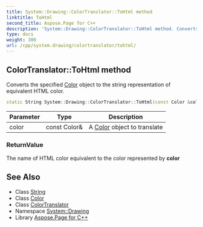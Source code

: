 ```yaml
---
title: System::Drawing::ColorTranslator::ToHtml method
linktitle: ToHtml
second_title: Aspose.Page for C++
description: 'System::Drawing::ColorTranslator::ToHtml method. Converts the specified Color object to the string representation of equivalent HTML color in C++.'
type: docs
weight: 300
url: /cpp/system.drawing/colortranslator/tohtml/
---
```

## ColorTranslator::ToHtml method


Converts the specified [Color](../../color/) object to the string representation of equivalent HTML color.

```cpp
static String System::Drawing::ColorTranslator::ToHtml(const Color &color)
```


| Parameter | Type | Description |
| --- | --- | --- |
| color | const Color\& | A [Color](../../color/) object to translate |

### ReturnValue

The name of HTML color equivalent to the color represented by **color**

## See Also

* Class [String](../../../system/string/)
* Class [Color](../../color/)
* Class [ColorTranslator](../)
* Namespace [System::Drawing](../../)
* Library [Aspose.Page for C++](../../../)

